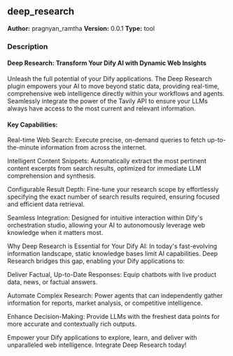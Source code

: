 ## deep_research

**Author:** pragnyan_ramtha
**Version:** 0.0.1
**Type:** tool

### Description



#### Deep Research: Transform Your Dify AI with Dynamic Web Insights

Unleash the full potential of your Dify applications. The Deep Research plugin empowers your AI to move beyond static data, providing real-time, comprehensive web intelligence directly within your workflows and agents. Seamlessly integrate the power of the Tavily API to ensure your LLMs always have access to the most current and relevant information.

#### Key Capabilities:

Real-time Web Search: Execute precise, on-demand queries to fetch up-to-the-minute information from across the internet.

Intelligent Content Snippets: Automatically extract the most pertinent content excerpts from search results, optimized for immediate LLM comprehension and synthesis.

Configurable Result Depth: Fine-tune your research scope by effortlessly specifying the exact number of search results required, ensuring focused and efficient data retrieval.

Seamless Integration: Designed for intuitive interaction within Dify's orchestration studio, allowing your AI to autonomously leverage web knowledge when it matters most.

Why Deep Research is Essential for Your Dify AI:
In today's fast-evolving information landscape, static knowledge bases limit AI capabilities. Deep Research bridges this gap, enabling your Dify applications to:

Deliver Factual, Up-to-Date Responses: Equip chatbots with live product data, news, or factual answers.

Automate Complex Research: Power agents that can independently gather information for reports, market analysis, or competitive intelligence.

Enhance Decision-Making: Provide LLMs with the freshest data points for more accurate and contextually rich outputs.

Empower your Dify applications to explore, learn, and deliver with unparalleled web intelligence. Integrate Deep Research today!